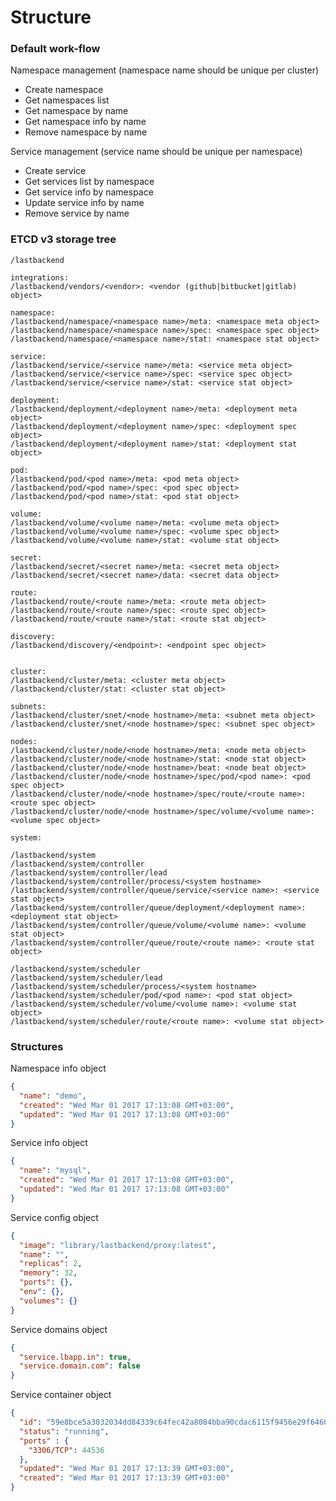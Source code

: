 Structure
=========

### Default work-flow 

Namespace management (namespace name should be unique per cluster)
- Create namespace 
- Get namespaces list
- Get namespace by name
- Get namespace info by name
- Remove namespace by name

Service management (service name should be unique per namespace)
- Create service 
- Get services list by namespace
- Get service info by namespace
- Update service info by name
- Remove service by name


### ETCD v3 storage tree

```generic
/lastbackend

integrations:
/lastbackend/vendors/<vendor>: <vendor (github|bitbucket|gitlab) object>

namespace:
/lastbackend/namespace/<namespace name>/meta: <namespace meta object> 
/lastbackend/namespace/<namespace name>/spec: <namespace spec object>
/lastbackend/namespace/<namespace name>/stat: <namespace stat object>

service:
/lastbackend/service/<service name>/meta: <service meta object>
/lastbackend/service/<service name>/spec: <service spec object>
/lastbackend/service/<service name>/stat: <service stat object>

deployment:
/lastbackend/deployment/<deployment name>/meta: <deployment meta object>
/lastbackend/deployment/<deployment name>/spec: <deployment spec object>
/lastbackend/deployment/<deployment name>/stat: <deployment stat object>

pod:
/lastbackend/pod/<pod name>/meta: <pod meta object>
/lastbackend/pod/<pod name>/spec: <pod spec object>
/lastbackend/pod/<pod name>/stat: <pod stat object>

volume:
/lastbackend/volume/<volume name>/meta: <volume meta object>
/lastbackend/volume/<volume name>/spec: <volume spec object>
/lastbackend/volume/<volume name>/stat: <volume stat object>

secret:
/lastbackend/secret/<secret name>/meta: <secret meta object>
/lastbackend/secret/<secret name>/data: <secret data object>

route:
/lastbackend/route/<route name>/meta: <route meta object>
/lastbackend/route/<route name>/spec: <route spec object>
/lastbackend/route/<route name>/stat: <route stat object>

discovery:
/lastbackend/discovery/<endpoint>: <endpoint spec object>


cluster:
/lastbackend/cluster/meta: <cluster meta object>
/lastbackend/cluster/stat: <cluster stat object>

subnets:
/lastbackend/cluster/snet/<node hostname>/meta: <subnet meta object>
/lastbackend/cluster/snet/<node hostname>/spec: <subnet spec object>

nodes:
/lastbackend/cluster/node/<node hostname>/meta: <node meta object>
/lastbackend/cluster/node/<node hostname>/stat: <node stat object>
/lastbackend/cluster/node/<node hostname>/beat: <node beat object> 
/lastbackend/cluster/node/<node hostname>/spec/pod/<pod name>: <pod spec object>
/lastbackend/cluster/node/<node hostname>/spec/route/<route name>: <route spec object>
/lastbackend/cluster/node/<node hostname>/spec/volume/<volume name>: <volume spec object>

system:

/lastbackend/system
/lastbackend/system/controller
/lastbackend/system/controller/lead
/lastbackend/system/controller/process/<system hostname>
/lastbackend/system/controller/queue/service/<service name>: <service stat object>
/lastbackend/system/controller/queue/deployment/<deployment name>: <deployment stat object>
/lastbackend/system/controller/queue/volume/<volume name>: <volume stat object>
/lastbackend/system/controller/queue/route/<route name>: <route stat object>

/lastbackend/system/scheduler
/lastbackend/system/scheduler/lead
/lastbackend/system/scheduler/process/<system hostname>
/lastbackend/system/scheduler/pod/<pod name>: <pod stat object>
/lastbackend/system/scheduler/volume/<volume name>: <volume stat object>
/lastbackend/system/scheduler/route/<route name>: <volume stat object>
```

### Structures


Namespace info object
```json
{
  "name": "demo",
  "created": "Wed Mar 01 2017 17:13:08 GMT+03:00",
  "updated": "Wed Mar 01 2017 17:13:08 GMT+03:00"
}
```

Service info object
```json
{
  "name": "mysql",
  "created": "Wed Mar 01 2017 17:13:08 GMT+03:00",
  "updated": "Wed Mar 01 2017 17:13:08 GMT+03:00"
}
```

Service config object
```json
{
  "image": "library/lastbackend/proxy:latest",
  "name": "",
  "replicas": 2,
  "memory": 32,
  "ports": {},
  "env": {},
  "volumes": {}
}
```

Service domains object
```json
{
  "service.lbapp.in": true,
  "service.domain.com": false
}
```

Service container object
```json
{
  "id": "59e8bce5a3032034dd84339c64fec42a8084bba90cdac6115f9456e29f646015",
  "status": "running",
  "ports" : {
    "3306/TCP": 44536
  },
  "updated": "Wed Mar 01 2017 17:13:39 GMT+03:00",
  "created": "Wed Mar 01 2017 17:13:39 GMT+03:00"
}
```
